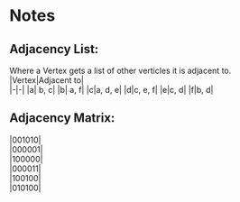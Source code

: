 # Notes 


## Adjacency List:
Where a Vertex gets a list of other verticles it is adjacent to.
|Vertex|Adjacent to|  
|-|-|
|a| b, c|
|b| a, f|
|c|a, d, e|
|d|c, e, f|
|e|c, d|
|f|b, d|

## Adjacency Matrix:
|001010|  
|000001|  
 |100000|  
   |000011|  
   |100100|    
   |010100|     

